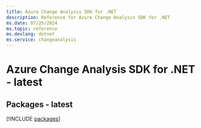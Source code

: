```yaml
---
title: Azure Change Analysis SDK for .NET
description: Reference for Azure Change Analysis SDK for .NET
ms.date: 07/25/2024
ms.topic: reference
ms.devlang: dotnet
ms.service: changeanalysis
---
```

# Azure Change Analysis SDK for .NET - latest
## Packages - latest
[!INCLUDE [packages](change-analysis-index.md)]